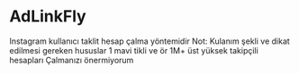 # AdLinkFly
Instagram kullanıcı taklit hesap çalma yöntemidir
Not: Kulanım şekli ve dikat edilmesi gereken hususlar 
1 mavi tikli ve ör 1M+ üst yüksek takipçili hesapları Çalmanızı önermiyorum 
